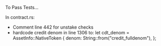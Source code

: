 To Pass Tests...

In contract.rs:
- Comment line 442 for unstake checks
- hardcode credit denom in line 1306 to: let cdt_denom = AssetInfo::NativeToken {
        denom: String::from("credit_fulldenom"),
    };